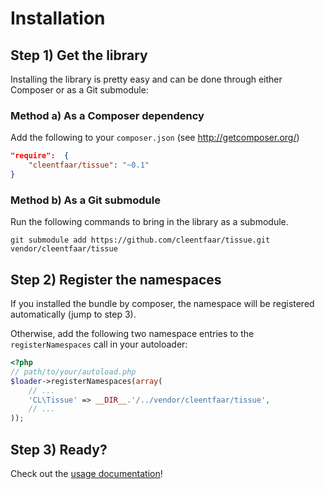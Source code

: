 # Installation

## Step 1) Get the library

Installing the library is pretty easy and can be done through either Composer or as a Git submodule:


### Method a) As a Composer dependency

Add the following to your ``composer.json`` (see http://getcomposer.org/)
```json
"require":  {
    "cleentfaar/tissue": "~0.1"
}
```

### Method b) As a Git submodule

Run the following commands to bring in the library as a submodule.
```
git submodule add https://github.com/cleentfaar/tissue.git vendor/cleentfaar/tissue
```


## Step 2) Register the namespaces

If you installed the bundle by composer, the namespace will be registered automatically (jump to step 3).

Otherwise, add the following two namespace entries to the `registerNamespaces` call in your autoloader:
```php
<?php
// path/to/your/autoload.php
$loader->registerNamespaces(array(
    // ...
    'CL\Tissue' => __DIR__.'/../vendor/cleentfaar/tissue',
    // ...
));
```


## Step 3) Ready?

Check out the [usage documentation](usage.md)!
